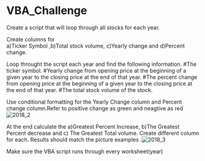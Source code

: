 # VBA_Challenge
Create a script that will loop through all stocks for each year.

Create columns for		
a)Ticker Symbol ,b)Total stock volume, c)Yearly change and d)Percent change.

Loop throught the script each year and find the following information.	#The ticker symbol.		#Yearly change from opening price at the beginning of a given year to the closing price at the end of that year.	#The percent change from opening price at the beginning of a given year to the closing price at the end of that year.	#The total stock volume of the stock.

Use conditional formatting for the  Yearly Change column  and Percent change column.Refer to positive change as green and neagtive as red
![2018_2](https://user-images.githubusercontent.com/118771610/211425939-b7dc9b35-35ac-466d-ae2e-4b478346ccf0.png)

At the end calculate the a)Greatest Percent Increase, b)The Greatest Percent decrease and c) The Greatest Total volume. Create different column for each.
Results should match the picture examples
.![2018_3](https://user-images.githubusercontent.com/118771610/211426945-87230204-de2e-4f3c-9915-cdfef32dbdf0.png)

Make sure the VBA script runs through every worksheet(year)

